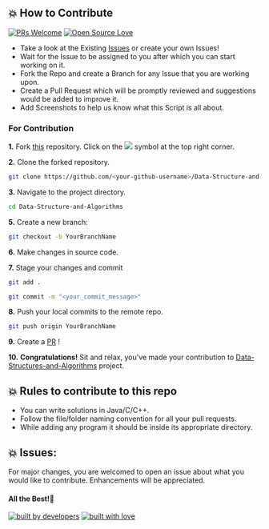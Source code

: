 ## 💥 How to Contribute

[![PRs Welcome](https://img.shields.io/badge/PRs-welcome-brightgreen.svg?style=flat-square)](http://makeapullrequest.com)
[![Open Source Love](https://badges.frapsoft.com/os/v1/open-source.png?v=103)](https://github.com/ellerbrock/open-source-badges/)

- Take a look at the Existing [Issues](https://github.com/aritra-tech/Data-Structures-and-Algorithm/issues) or create your own Issues!
- Wait for the Issue to be assigned to you after which you can start working on it.
- Fork the Repo and create a Branch for any Issue that you are working upon.
- Create a Pull Request which will be promptly reviewed and suggestions would be added to improve it.
- Add Screenshots to help us know what this Script is all about.

### For Contribution

**1.** Fork [this](https://github.com/aritra-tech/Data-Structure-Algorithm) repository.
Click on the <a href="https://github.com/aritra-tech/Data-Structure-Algorithm"><img src="https://img.icons8.com/ios/24/000000/code-fork.png"></a> symbol at the top right corner.

**2.** Clone the forked repository.

```bash
git clone https://github.com/<your-github-username>/Data-Structure-and-Algorithms
```

**3.** Navigate to the project directory.

```bash
cd Data-Structure-and-Algorithms
```
**5.** Create a new branch:
```bash
git checkout -b YourBranchName
```

**6.** Make changes in source code.

**7.** Stage your changes and commit

```bash
git add .
```
```bash
git commit -m "<your_commit_message>"
```

**8.** Push your local commits to the remote repo.

```bash
git push origin YourBranchName
```
**9.** Create a [PR](https://github.com/aritra-tech/Data-Structure-Algorithm/pulls) !

**10.** **Congratulations!** Sit and relax, you've made your contribution to [Data-Structures-and-Algorithms](https://github.com/aritra-tech/Data-Structure-Algorithm/pulls) project.

## 💥 Rules to contribute to this repo

- You can write solutions in Java/C/C++.
- Follow the file/folder naming convention for all your pull requests.
- While adding any program it should be inside its appropriate directory.

## 💥 Issues:
For major changes, you are welcomed to open an issue  about what you would like to contribute. Enhancements will be appreciated.

#### All the Best!🥇

<p align = "center">

<a href="https://github.com/muthuannamalai12"><img src="http://ForTheBadge.com/images/badges/built-by-developers.svg" alt="built by developers"></a>
[![built with love](https://forthebadge.com/images/badges/built-with-love.svg)](https://github.com/aritra-tech/Data-Structure-Algorithm)

</p>
